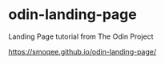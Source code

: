 # odin-landing-page
Landing Page tutorial from The Odin Project

https://smoqee.github.io/odin-landing-page/
